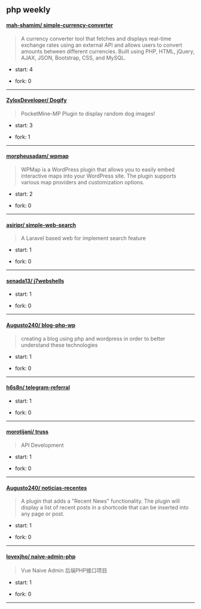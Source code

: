## php weekly

#### [mah-shamim/ simple-currency-converter](https://github.com/mah-shamim/simple-currency-converter)
>  A currency converter tool that fetches and displays real-time exchange rates using an external API and allows users to convert amounts between different currencies. Built using PHP, HTML, jQuery, AJAX, JSON, Bootstrap, CSS, and MySQL.
+ start: 4
+ fork: 0
---
#### [ZyloxDeveloper/ Dogify](https://github.com/ZyloxDeveloper/Dogify)
>  PocketMine-MP Plugin to display random dog images!
+ start: 3
+ fork: 1
---
#### [morpheusadam/ wpmap](https://github.com/morpheusadam/wpmap)
>  WPMap is a WordPress plugin that allows you to easily embed interactive maps into your WordPress site. The plugin supports various map providers and customization options.
+ start: 2
+ fork: 0
---
#### [asiripr/ simple-web-search](https://github.com/asiripr/simple-web-search)
>  A Laravel based web for implement search feature
+ start: 1
+ fork: 0
---
#### [senada13/ j7webshells](https://github.com/senada13/j7webshells)
>  
+ start: 1
+ fork: 0
---
#### [Augusto240/ blog-php-wp](https://github.com/Augusto240/blog-php-wp)
>  creating a blog using php and wordpress in order to better understand these technologies
+ start: 1
+ fork: 0
---
#### [h6s8n/ telegram-referral](https://github.com/h6s8n/telegram-referral)
>  
+ start: 1
+ fork: 0
---
#### [morotijani/ truss](https://github.com/morotijani/truss)
>  API Development
+ start: 1
+ fork: 0
---
#### [Augusto240/ noticias-recentes](https://github.com/Augusto240/noticias-recentes)
>  A plugin that adds a "Recent News" functionality. The plugin will display a list of recent posts in a shortcode that can be inserted into any page or post.
+ start: 1
+ fork: 0
---
#### [lovexjho/ naive-admin-php](https://github.com/lovexjho/naive-admin-php)
>  Vue Naive Admin 后端PHP接口项目
+ start: 1
+ fork: 0
---